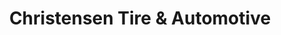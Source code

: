 ---
title: "Christensen Tire & Automotive"
url: /richardson/christensen-tire-and-automotive-east-belt-line-road/
shop: car repair
---